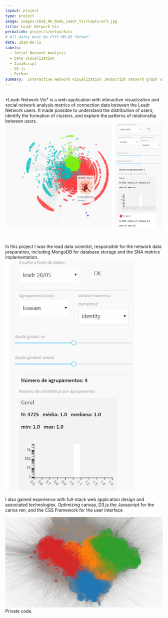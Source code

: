 ```yaml
---
layout: project
type: project
image: images/2018_06_Rede_Leadr_Vis/Capturar3.jpg
title: Leadr Network Vis
permalink: projects/networkvis
# All dates must be YYYY-MM-DD format!
date: 2018-06-15
labels:
  - Social Network Analysis
  - Data visualization
  - JavaScript
  - D3.js
  - Python
summary:  Interactive Network Visualization Javascript network graph visualization.
---
```

<br/>
*Leadr Network Vis* is a web application with interactive visualization and social network analysis metrics of connection data between the Leadr Network users. It made possible to understand the distribution of users, identify the formation of clusters, and explore the patterns of relationship between users.

<br/>
<img class="ui large right floated rounded image" src="../images/2018_06_Rede_Leadr_Vis/Capturar.JPG">

<br/><br/>
In this project I was the lead data scientist, responsible for the network data preparation, including MongoDB for database storage and the SNA metrics implementation. 
<img class="ui small right floated rounded image" src="../images/2018_06_Rede_Leadr_Vis/Capturar4.jpg">
<br/>
<br/>
I also gained experience with full-stack web application design and associated technologies. Optimizing canvas, D3.js the Javascript for the canva ren, and the CSS Framework for the user interface

<img class="ui huge image rounded image" src="../images/2018_06_Rede_Leadr_Vis/Capturar2.JPG">



 
<br/>
Private code.
<br/>
<br/>
<br/>
<br/>
<br/>
